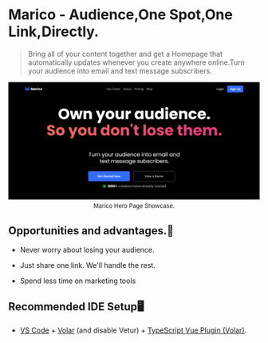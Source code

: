 # Marico - Audience,One Spot,One Link,Directly.

> Bring all of your content together and get a Homepage that automatically updates whenever you create anywhere online.Turn your audience into email and text message subscribers.

 <img src="./public/hero-page.png" alt="">

 <div align="center">
  <small>Marico Hero Page Showcase.</small>
</div>

## Opportunities and advantages.🚀

- Never worry about losing your audience.

- Just share one link. We'll handle the rest.

- Spend less time on marketing tools

## Recommended IDE Setup🖥

- [VS Code](https://code.visualstudio.com/) + [Volar](https://marketplace.visualstudio.com/items?itemName=Vue.volar) (and disable Vetur) + [TypeScript Vue Plugin (Volar)](https://marketplace.visualstudio.com/items?itemName=Vue.vscode-typescript-vue-plugin).
